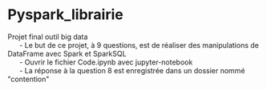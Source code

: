 # Pyspark_librairie
Projet final outil big data
<br/>
&nbsp;&nbsp;&nbsp;&nbsp;&nbsp;&nbsp;- Le but de ce projet, à 9 questions, est de réaliser des manipulations de DataFrame avec Spark et SparkSQL<br/>
&nbsp;&nbsp;&nbsp;&nbsp;&nbsp;&nbsp;- Ouvrir le fichier Code.ipynb avec jupyter-notebook<br/>
&nbsp;&nbsp;&nbsp;&nbsp;&nbsp;&nbsp;- La réponse à la question 8 est enregistrée dans un dossier nommé "contention"<br/>
